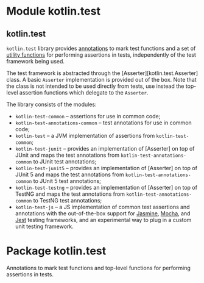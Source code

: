 # Module kotlin.test

## kotlin.test

`kotlin.test` library provides [annotations](kotlin.test/index.html#annotations) to mark test functions and a set of [utility functions](kotlin.test/index.html#functions) for performing assertions in tests, 
independently of the test framework being used. 

The test framework is abstracted through the [Asserter][kotlin.test.Asserter] class. 
A basic `Asserter` implementation is provided out of the box. 
Note that the class is not intended to be used directly from tests, 
use instead the top-level assertion functions which delegate to the `Asserter`.

The library consists of the modules:

- `kotlin-test-common` – assertions for use in common code;
- `kotlin-test-annotations-common` – test annotations for use in common code;
- `kotlin-test` – a JVM implementation of assertions from `kotlin-test-common`;
- `kotlin-test-junit` – provides an implementation of [Asserter] on top of JUnit
  and maps the test annotations from `kotlin-test-annotations-common` to JUnit test annotations;
- `kotlin-test-junit5` – provides an implementation of [Asserter] on top of JUnit 5
  and maps the test annotations from `kotlin-test-annotations-common` to JUnit 5 test annotations;
- `kotlin-test-testng` – provides an implementation of [Asserter] on top of TestNG
  and maps the test annotations from `kotlin-test-annotations-common` to TestNG test annotations;
- `kotlin-test-js` – a JS implementation of common test assertions and annotations 
  with the out-of-the-box support for [Jasmine](https://jasmine.github.io/), [Mocha](https://mochajs.org/), 
  and [Jest](https://facebook.github.io/jest/) testing frameworks, and an experimental way to plug in 
  a custom unit testing framework. 

# Package kotlin.test

Annotations to mark test functions and top-level functions for performing assertions in tests.